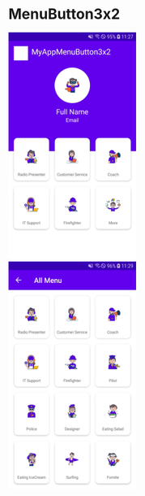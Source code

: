 # MenuButton3x2
 
<img src="https://github.com/achmad-wahyudi/MenuButton3x2/blob/main/Img/ss1.jpg" data-canonical-src="https://github.com/achmad-wahyudi/MenuButton3x2/blob/main/Img/ss1.jpg" style="max-width:50%;">
<img src="https://github.com/achmad-wahyudi/MenuButton3x2/blob/main/Img/ss2.jpg" data-canonical-src="https://github.com/achmad-wahyudi/MenuButton3x2/blob/main/Img/ss2.jpg" style="max-width:50%;">
